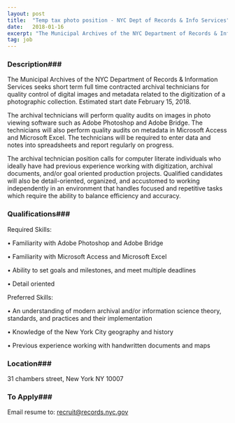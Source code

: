 ```yaml
---
layout: post
title:  "Temp tax photo position - NYC Dept of Records & Info Services"
date:   2018-01-16
excerpt: "The Municipal Archives of the NYC Department of Records & Information Services seeks short term full time contracted archival technicians for quality control of digital images and metadata related to the digitization of a photographic collection. Estimated start date February 15, 2018. The archival technicians will perform quality audits on..."
tag: job
---
```


### Description###

The Municipal Archives of the NYC Department of Records & Information Services seeks short term full time contracted archival technicians for quality control of digital images and metadata related to the digitization of a photographic collection. Estimated start date February 15, 2018.

The archival technicians will perform quality audits on images in photo viewing software such as Adobe Photoshop and Adobe Bridge. The technicians will also perform quality audits on metadata in Microsoft Access and Microsoft Excel. The technicians will be required to enter data and notes into spreadsheets and report regularly on progress. 

The archival technician position calls for computer literate individuals who ideally have had previous experience working with digitization, archival documents, and/or goal oriented production projects. Qualified candidates will also be detail-oriented, organized, and accustomed to working independently in an environment that handles focused and repetitive tasks which require the ability to balance efficiency and accuracy.  





### Qualifications###

Required Skills:

• 	Familiarity with Adobe Photoshop and Adobe Bridge

• 	Familiarity with Microsoft Access and Microsoft Excel

• 	Ability to set goals and milestones, and meet multiple deadlines

• 	Detail oriented

Preferred Skills:

• 	An understanding of modern archival and/or information science theory, standards, and practices and their implementation

• 	Knowledge of the New York City geography and history

• 	Previous experience working with handwritten documents and maps






### Location###

31 chambers street, New York NY 10007




### To Apply###

Email resume to: recruit@records.nyc.gov





